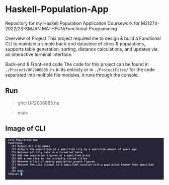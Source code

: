 # Haskell-Population-App
Repository for my Haskell Population Application Coursework for M21274-2022/23-SMJAN MATHFUN/Functional-Programming

Overview of Project
This project required me to design & build a Functional CLI to maintain a simple back-end datastore of cities & populations, supports table generation, sorting, distance calculations, and updates via an interactive terminal interface.


Back-end & Front-end code
The code for this project can be found in ```./Project/UP2006885.hs``` in its entirety or in ```./ProjectFiles/``` for the code separated into multiple file modules, it runs through the console.

## Run
> ghci UP2006885.hs

> main

## Image of CLI
![CLI](Img/Main.png)
